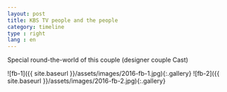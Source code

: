 ```yaml
---
layout: post
title: KBS TV people and the people
category: timeline
type : right
lang : en
---
```


Special round-the-world of this couple (designer couple Cast)

![fb-1]({{ site.baseurl }}/assets/images/2016-fb-1.jpg){:.gallery}
![fb-2]({{ site.baseurl }}/assets/images/2016-fb-2.jpg){:.gallery}